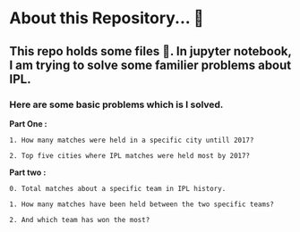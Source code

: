 # About this Repository... 📖

## This repo holds some files 📂. In jupyter notebook, I am trying to solve some familier problems about IPL. 

### Here are some basic problems which is I solved. 
**Part One :**

    1. How many matches were held in a specific city untill 2017?

    2. Top five cities where IPL matches were held most by 2017?

**Part two :**

    0. Total matches about a specific team in IPL history.

    1. How many matches have been held between the two specific teams?

    2. And which team has won the most?
